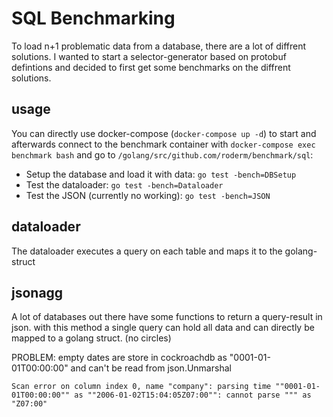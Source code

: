# SQL Benchmarking
To load n+1 problematic data from a database, there are a lot of diffrent solutions. I wanted to start a selector-generator based on protobuf defintions and decided to first get some benchmarks on the diffrent solutions.

## usage
You can directly use docker-compose (`docker-compose up -d`) to start and afterwards connect to the benchmark container with `docker-compose exec benchmark bash` and go to `/golang/src/github.com/roderm/benchmark/sql`:
- Setup the database and load it with data: `go test -bench=DBSetup`
- Test the dataloader: `go test -bench=Dataloader`
- Test the JSON (currently no working): `go test -bench=JSON`

## dataloader
The dataloader executes a query on each table and maps it to the golang-struct

## jsonagg
A lot of databases out there have some functions to return a query-result in json. with this method a single query can hold all data and can directly be mapped to a golang struct. (no circles)

PROBLEM: empty dates are store in cockroachdb as "0001-01-01T00:00:00" and can't be read from json.Unmarshal
```
Scan error on column index 0, name "company": parsing time ""0001-01-01T00:00:00"" as ""2006-01-02T15:04:05Z07:00"": cannot parse """ as "Z07:00"
```